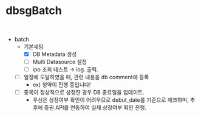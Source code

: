 # dbsgBatch
<br/>

- batch
    - 기본세팅
        - [x]  DB Metadata 생성
        - [ ]  Multi Datasource 설정
        - [ ]  ipo 조회 테스트 → log. 출력.
    - [ ]  일정에 도달하였을 때, 관련 내용을 db comment에 등록
        - ex) 청약이 진행 중입니다!
    - [ ]  종목이 정상적으로 상장한 경우 DB 종료일을 업데이트.
        - 우선은 상장여부 확인이 어려우므로 debut_date를 기준으로 체크하며, 추후에 증권 API를 연동하여 실제 상장여부 확인 진행.
